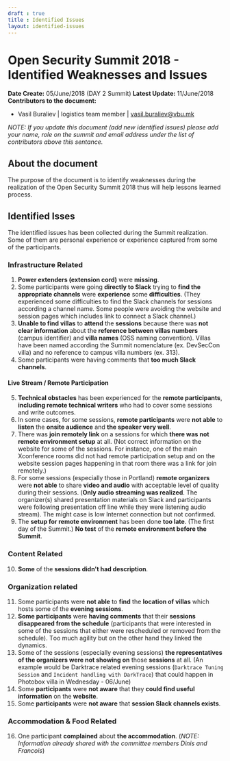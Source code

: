 ```yaml
---
draft : true
title : Identified Issues
layout: identified-issues
---
```

# Open Security Summit 2018 - Identified Weaknesses and Issues

**Date Create:** 05/June/2018 (DAY 2 Summit)
**Latest Update:** 11/June/2018
**Contributors to the document:**
 - Vasil Buraliev | logistics team member | vasil.buraliev@vbu.mk

*NOTE: If you update this document (add new identified issues) please add your name, role on the summit and email address under the list of contributors above this sentance.*

## About the document
The purpose of the document is to identify weaknesses during the realization of the Open Security Summit 2018 thus will help lessons learned process.

## Identified Isses

The identified issues has been collected during the Summit realization. Some of them are personal experience or experience captured from some of the participants.

### Infrastructure Related
1. **Power extenders (extension cord)** were **missing**.
2. Some participants were going **directly to Slack** trying to **find the appropriate channels** were **experience** some **difficulties**. (They experienced some difficulties to find the Slack channels for sessions according a channel name. Some people were avoiding the website and session pages which includes link to connect a Slack channel.)
3. **Unable to find villas** to **attend** the **sessions** because there was **not clear information** about the **reference between villas numbers** (campus identifier) and **villa names** (OSS naming convention). Villas have been named according the Summit nomenclature (ex. DevSecCon villa) and no reference to campus villa numbers (ex. 313).
4. Some participants were having comments that **too much Slack channels**.

#### Live Stream / Remote Participation
5. **Technical obstacles** has been experienced for the **remote participants**, **including remote technical writers** who had to cover some sessions and write outcomes.
6. In some cases, for some sessions, **remote participants** were **not able** to **listen** the **onsite audience** and **the speaker very well**.
7. There was **join remotely link** on a sessions for which **there was not remote environment setup** at all. (Not correct information on the website for some of the sessions. For instance, one of the main Xconference rooms did not had remote participation setup and on the website session pages happening in that room there was a link for join remotely.)
8. For some sessions (especially those in Portland) **remote organizers** were **not able** to share **video and audio** with acceptable level of quality during their sessions. (**Only audio streaming was realized**. The organizer(s) shared presentation materials on Slack and participants were following presentation off line while they were listening audio stream). The might case is low Internet connection but not confirmed.
9. The **setup for remote environment** has been done **too late**. (The first day of the Summit.) **No test** of the **remote environment before the Summit**.

### Content Related
10. **Some** of the **sessions didn't had description**.

### Organization related
11. Some participants were **not able** to **find** the **location of villas** which hosts some of the **evening sessions**.
12. **Some participants** were **having comments** that their **sessions disappeared from the schedule** (participants that were interested in some of the sessions that either were rescheduled or removed from the schedule). Тoo much agility but on the other hand they linked the dynamics.
13. Some of the sessions (especially evening sessions) **the representatives of the organizers were not showing on** those **sessions** at all. (An example would be Darktrace related evening sessions (`Darktrace Tuning Session` and `Incident handling with DarkTrace`) that could happen in Photobox villa in Wednesday - 06/June)
14. Some **participants** were **not aware** that they **could find useful information** on the **website**.
15. Some **participants** were **not aware** that **session Slack channels exists**.

### Accommodation & Food Related
16. One participant **complained** about **the accommodation**. (*NOTE: Information already shared with the committee members Dinis and Francois*)  
